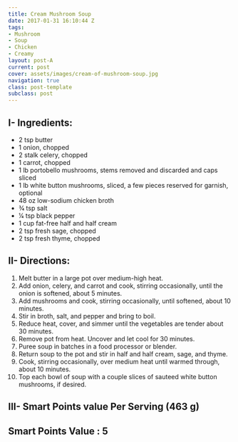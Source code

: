 ```yaml
---
title: Cream Mushroom Soup
date: 2017-01-31 16:10:44 Z
tags:
- Mushroom
- Soup
- Chicken
- Creamy
layout: post-A
current: post
cover: assets/images/cream-of-mushroom-soup.jpg
navigation: true
class: post-template
subclass: post
---
```


## I- Ingredients:  
* 2 tsp butter
* 1 onion, chopped
* 2 stalk celery, chopped
* 1 carrot, chopped
* 1 lb portobello mushrooms, stems removed and discarded and caps sliced
* 1 lb white button mushrooms, sliced, a few pieces reserved for garnish, optional
* 48 oz low-sodium chicken broth
* 3⁄4 tsp salt
* 1⁄4 tsp black pepper
* 1 cup fat-free half and half cream
* 2 tsp fresh sage, chopped
* 2 tsp fresh thyme, chopped

## II- Directions:
1. Melt butter in a large pot over medium-high heat.
1. Add onion, celery, and carrot and cook, stirring occasionally, until the onion is softened, about 5 minutes.
1. Add mushrooms and cook, stirring occasionally, until softened, about 10 minutes.
1. Stir in broth, salt, and pepper and bring to boil.
1. Reduce heat, cover, and simmer until the vegetables are tender about 30 minutes.
1. Remove pot from heat. Uncover and let cool for 30 minutes.
1. Puree soup in batches in a food processor or blender.
1. Return soup to the pot and stir in half and half cream, sage, and thyme.
1. Cook, stirring occasionally, over medium heat until warmed through, about 10 minutes.
1. Top each bowl of soup with a couple slices of sauteed white button mushrooms, if desired.

## III- Smart Points value Per Serving (463 g)
## Smart Points Value : 5
